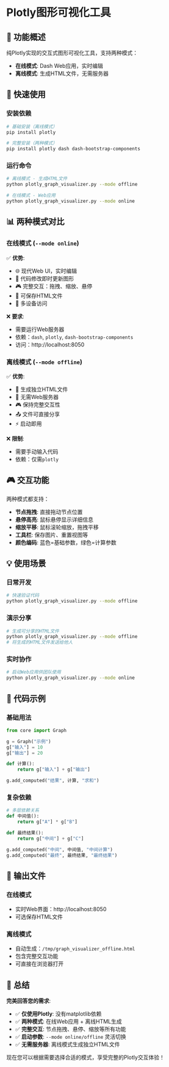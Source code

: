 # Plotly图形可视化工具

## 🎯 功能概述

纯Plotly实现的交互式图形可视化工具，支持两种模式：
- **在线模式**: Dash Web应用，实时编辑
- **离线模式**: 生成HTML文件，无需服务器

## 🚀 快速使用

### 安装依赖

```bash
# 基础安装（离线模式）
pip install plotly

# 完整安装（两种模式）
pip install plotly dash dash-bootstrap-components
```

### 运行命令

```bash
# 离线模式 - 生成HTML文件
python plotly_graph_visualizer.py --mode offline

# 在线模式 - Web应用
python plotly_graph_visualizer.py --mode online
```

## 📊 两种模式对比

### 在线模式 (`--mode online`)
✅ **优势**:
- 🌐 现代Web UI，实时编辑
- 🔄 代码修改即时更新图形
- 🎮 完整交互：拖拽、缩放、悬停
- 💾 可保存HTML文件
- 📱 多设备访问

❌ **要求**:
- 需要运行Web服务器
- 依赖：`dash`, `plotly`, `dash-bootstrap-components`
- 访问：http://localhost:8050

### 离线模式 (`--mode offline`)
✅ **优势**:
- 📁 生成独立HTML文件
- 🚫 无需Web服务器
- 🎮 保持完整交互性
- 📤 文件可直接分享
- ⚡ 启动即用

❌ **限制**:
- 需要手动输入代码
- 依赖：仅需`plotly`

## 🎮 交互功能

两种模式都支持：
- **节点拖拽**: 直接拖动节点位置
- **悬停高亮**: 鼠标悬停显示详细信息
- **缩放平移**: 鼠标滚轮缩放，拖拽平移
- **工具栏**: 保存图片、重置视图等
- **颜色编码**: 蓝色=基础参数，绿色=计算参数

## 💡 使用场景

### 日常开发
```bash
# 快速验证代码
python plotly_graph_visualizer.py --mode offline
```

### 演示分享
```bash
# 生成可分享的HTML文件
python plotly_graph_visualizer.py --mode offline
# 将生成的HTML文件发送给他人
```

### 实时协作
```bash
# 启动Web应用供团队使用
python plotly_graph_visualizer.py --mode online
```

## 📝 代码示例

### 基础用法
```python
from core import Graph

g = Graph("示例")
g["输入"] = 10
g["输出"] = 20

def 计算():
    return g["输入"] + g["输出"]

g.add_computed("结果", 计算, "求和")
```

### 复杂依赖
```python
# 多层依赖关系
def 中间值():
    return g["A"] * g["B"]

def 最终结果():
    return g["中间"] + g["C"]

g.add_computed("中间", 中间值, "中间计算")
g.add_computed("最终", 最终结果, "最终结果")
```

## 🔧 输出文件

### 在线模式
- 实时Web界面：http://localhost:8050
- 可选保存HTML文件

### 离线模式  
- 自动生成：`/tmp/graph_visualizer_offline.html`
- 包含完整交互功能
- 可直接在浏览器打开

## 🎉 总结

**完美回答您的需求**:
- ✅ **仅使用Plotly**: 没有matplotlib依赖
- ✅ **两种模式**: 在线Web应用 + 离线HTML生成
- ✅ **完整交互**: 节点拖拽、悬停、缩放等所有功能
- ✅ **启动参数**: `--mode online/offline` 灵活切换
- ✅ **无需服务器**: 离线模式生成独立HTML文件

现在您可以根据需要选择合适的模式，享受完整的Plotly交互体验！